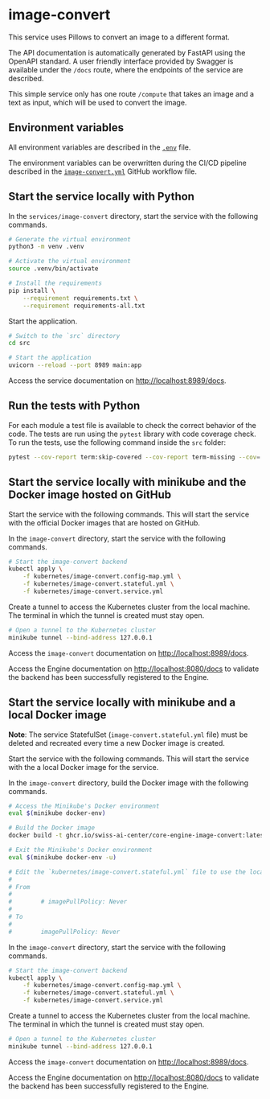 # image-convert

This service uses Pillows to convert an image to a different format.

The API documentation is automatically generated by FastAPI using the OpenAPI standard. A user friendly interface provided by Swagger is available under the `/docs` route, where the endpoints of the service are described.

This simple service only has one route `/compute` that takes an image and a text as input, which will be used to convert the image.

## Environment variables

All environment variables are described in the [`.env`](https://github.com/swiss-ai-center/core-engine/blob/main/services/image-convert/.env) file.

The environment variables can be overwritten during the CI/CD pipeline described in the [`image-convert.yml`](https://github.com/swiss-ai-center/core-engine/blob/main/.github/workflows/image-convert.yml) GitHub workflow file.

## Start the service locally with Python

In the `services/image-convert` directory, start the service with the following commands.

```sh
# Generate the virtual environment
python3 -m venv .venv

# Activate the virtual environment
source .venv/bin/activate

# Install the requirements
pip install \
    --requirement requirements.txt \
    --requirement requirements-all.txt
```

Start the application.

```sh
# Switch to the `src` directory
cd src

# Start the application
uvicorn --reload --port 8989 main:app
```

Access the service documentation on <http://localhost:8989/docs>.

## Run the tests with Python

For each module a test file is available to check the correct behavior of the code. The tests are run using the `pytest` library with code coverage check. To run the tests, use the following command inside the `src` folder:

```sh
pytest --cov-report term:skip-covered --cov-report term-missing --cov=. -s --cov-config=.coveragerc
```

## Start the service locally with minikube and the Docker image hosted on GitHub

Start the service with the following commands. This will start the service with the official Docker images that are hosted on GitHub.

In the `image-convert` directory, start the service with the following commands.

```sh
# Start the image-convert backend
kubectl apply \
    -f kubernetes/image-convert.config-map.yml \
    -f kubernetes/image-convert.stateful.yml \
    -f kubernetes/image-convert.service.yml
```

Create a tunnel to access the Kubernetes cluster from the local machine. The terminal in which the tunnel is created must stay open.

```sh
# Open a tunnel to the Kubernetes cluster
minikube tunnel --bind-address 127.0.0.1
```

Access the `image-convert` documentation on <http://localhost:8989/docs>.

Access the Engine documentation on <http://localhost:8080/docs> to validate the backend has been successfully registered to the Engine.

## Start the service locally with minikube and a local Docker image

**Note**: The service StatefulSet (`image-convert.stateful.yml` file) must be deleted and recreated every time a new Docker image is created.

Start the service with the following commands. This will start the service with the a local Docker image for the service.

In the `image-convert` directory, build the Docker image with the following commands.

```sh
# Access the Minikube's Docker environment
eval $(minikube docker-env)

# Build the Docker image
docker build -t ghcr.io/swiss-ai-center/core-engine-image-convert:latest .

# Exit the Minikube's Docker environment
eval $(minikube docker-env -u)

# Edit the `kubernetes/image-convert.stateful.yml` file to use the local image by uncommented the line `imagePullPolicy`
#
# From
#
#        # imagePullPolicy: Never
#
# To
#
#        imagePullPolicy: Never
```

In the `image-convert` directory, start the service with the following commands.

```sh
# Start the image-convert backend
kubectl apply \
    -f kubernetes/image-convert.config-map.yml \
    -f kubernetes/image-convert.stateful.yml \
    -f kubernetes/image-convert.service.yml
```

Create a tunnel to access the Kubernetes cluster from the local machine. The terminal in which the tunnel is created must stay open.

```sh
# Open a tunnel to the Kubernetes cluster
minikube tunnel --bind-address 127.0.0.1
```

Access the `image-convert` documentation on <http://localhost:8989/docs>.

Access the Engine documentation on <http://localhost:8080/docs> to validate the backend has been successfully registered to the Engine.
